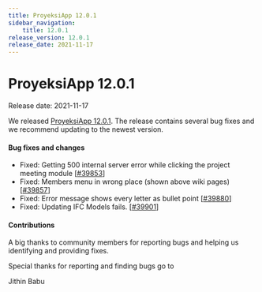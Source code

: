 ```yaml
---
title: ProyeksiApp 12.0.1
sidebar_navigation:
    title: 12.0.1
release_version: 12.0.1
release_date: 2021-11-17
---
```


# ProyeksiApp 12.0.1

Release date: 2021-11-17

We released [ProyeksiApp 12.0.1](https://community.proyeksiapp.com/versions/1496).
The release contains several bug fixes and we recommend updating to the newest version.

<!--more-->
#### Bug fixes and changes

- Fixed: Getting 500 internal server error while clicking the project meeting module \[[#39853](https://community.proyeksiapp.com/wp/39853)\]
- Fixed: Members menu in wrong place (shown above wiki pages) \[[#39857](https://community.proyeksiapp.com/wp/39857)\]
- Fixed: Error message shows every letter as bullet point \[[#39880](https://community.proyeksiapp.com/wp/39880)\]
- Fixed: Updating IFC Models fails. \[[#39901](https://community.proyeksiapp.com/wp/39901)\]

#### Contributions
A big thanks to community members for reporting bugs and helping us identifying and providing fixes.

Special thanks for reporting and finding bugs go to

Jithin Babu
